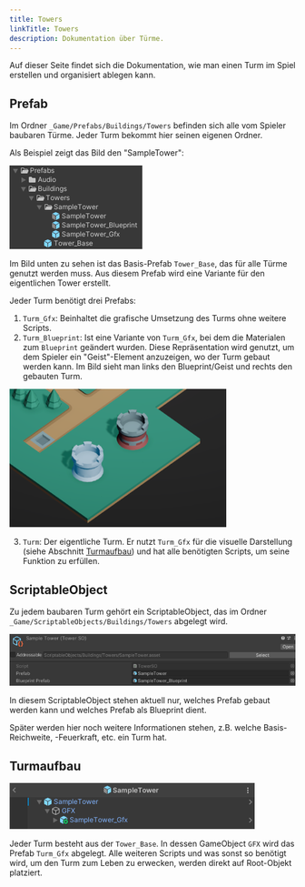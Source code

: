 ```yaml
---
title: Towers
linkTitle: Towers
description: Dokumentation über Türme.
---
```


Auf dieser Seite findet sich die Dokumentation, wie man einen Turm im Spiel erstellen und organisiert ablegen kann.

## Prefab

Im Ordner `_Game/Prefabs/Buildings/Towers` befinden sich alle vom Spieler baubaren Türme.
Jeder Turm bekommt hier seinen eigenen Ordner.

Als Beispiel zeigt das Bild den "SampleTower":

![SampleTower](assets/towers.png)

Im Bild unten zu sehen ist das Basis-Prefab `Tower_Base`, das für alle Türme genutzt werden muss.
Aus diesem Prefab wird eine Variante für den eigentlichen Tower erstellt.

Jeder Turm benötigt drei Prefabs:

1. `Turm_Gfx`: Beinhaltet die grafische Umsetzung des Turms ohne weitere Scripts.
2. `Turm_Blueprint`: Ist eine Variante von `Turm_Gfx`, bei dem die Materialen zum `Blueprint` geändert wurden.
  Diese Repräsentation wird genutzt, um dem Spieler ein "Geist"-Element anzuzeigen, wo der Turm gebaut werden kann.
  Im Bild sieht man links den Blueprint/Geist und rechts den gebauten Turm.

  ![Geist und echter Turm](assets/ghost.png)

3. `Turm`: Der eigentliche Turm. Er nutzt `Turm_Gfx` für die visuelle Darstellung (siehe Abschnitt [Turmaufbau](#Turmaufbau)) und hat alle benötigten Scripts, um seine Funktion zu erfüllen.

## ScriptableObject

Zu jedem baubaren Turm gehört ein ScriptableObject, das im Ordner `_Game/ScriptableObjects/Buildings/Towers` abgelegt wird.

![ScriptableObject eines Turms](assets/scriptable-object.png)

In diesem ScriptableObject stehen aktuell nur, welches Prefab gebaut werden kann und welches Prefab als Blueprint dient.

Später werden hier noch weitere Informationen stehen, z.B. welche Basis-Reichweite, -Feuerkraft, etc. ein Turm hat.

## Turmaufbau

![Turmaufbau](assets/tower-organization.png)

Jeder Turm besteht aus der `Tower_Base`.
In dessen GameObject `GFX` wird das Prefab `Turm_Gfx` abgelegt.
Alle weiteren Scripts und was sonst so benötigt wird, um den Turm zum Leben zu erwecken, werden direkt auf Root-Objekt platziert.